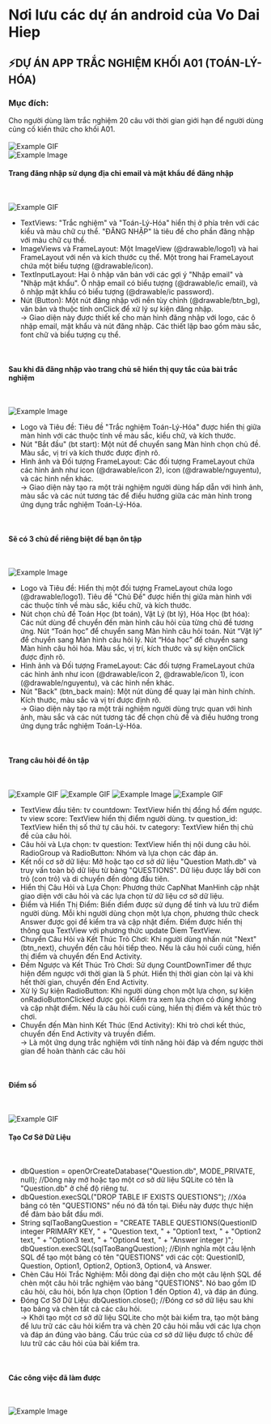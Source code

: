 # Nơi lưu các dự án android của Vo Dai Hiep
## ⚡DỰ ÁN APP TRẮC NGHIỆM KHỐI A01 (TOÁN-LÝ-HÓA)
### Mục đích:
Cho người dùng làm trắc nghiệm 20 câu với thời gian giới hạn để người dùng củng cố kiến thức cho khối A01.</br></br>
![Example GIF](https://github.com/Vdhiepp/63CLC2-MobiDev/blob/main/gif/page1.gif) 
</br>
![Example Image](https://github.com/Vdhiepp/63CLC2-MobiDev/blob/main/gif/page2.png) 
</br>

#### Trang đăng nhập sử dụng địa chỉ email và mật khẩu để đăng nhập
</br>

![Example GIF](https://github.com/Vdhiepp/63CLC2-MobiDev/blob/main/gif/page3.gif)
</br>
- TextViews: "Trắc nghiệm" và "Toán-Lý-Hóa" hiển thị ở phía trên với các kiểu và màu chữ cụ thể. "ĐĂNG NHẬP" là tiêu đề cho phần đăng nhập với màu chữ cụ thể.
- ImageViews và FrameLayout: Một ImageView (@drawable/logo1) và hai FrameLayout với nền và kích thước cụ thể. Một trong hai FrameLayout chứa một biểu tượng (@drawable/icon).
- TextInputLayout: Hai ô nhập văn bản với các gợi ý "Nhập email" và "Nhập mật khẩu". Ô nhập email có biểu tượng (@drawable/ic email), và ô nhập mật khẩu có biểu tượng (@drawable/ic password).
- Nút (Button): Một nút đăng nhập với nền tùy chỉnh (@drawable/btn_bg), văn bản và thuộc tính onClick để xử lý sự kiện đăng nhập.</br>
-> Giao diện này được thiết kế cho màn hình đăng nhập với logo, các ô nhập email, mật khẩu và nút đăng nhập. Các thiết lập bao gồm màu sắc, font chữ và biểu tượng cụ thể.
</br>

#### Sau khi đã đăng nhập vào trang chủ sẽ hiển thị quy tắc của bài trắc nghiệm
</br>

![Example Image](https://github.com/Vdhiepp/63CLC2-MobiDev/blob/main/gif/page4.png)
</br>
- Logo và Tiêu đề: Tiêu đề "Trắc nghiệm Toán-Lý-Hóa" được hiển thị giữa màn hình với các thuộc tính về màu sắc, kiểu chữ, và kích thước.
- Nút "Bắt đầu" (bt start): Một nút để chuyển sang Màn hình chọn chủ đề. Màu sắc, vị trí và kích thước được định rõ.
- Hình ảnh và Đối tượng FrameLayout: Các đối tượng FrameLayout chứa các hình ảnh như icon (@drawable/icon 2), icon (@drawable/nguyentu), và các hình nền khác.</br>
-> Giao diện này tạo ra một trải nghiệm người dùng hấp dẫn với hình ảnh, màu sắc và các nút tương tác để điều hướng giữa các màn hình trong ứng dụng trắc nghiệm Toán-Lý-Hóa.
</br>

#### Sẽ có 3 chủ đề riêng biệt để bạn ôn tập
</br>

![Example Image](https://github.com/Vdhiepp/63CLC2-MobiDev/blob/main/gif/page5.png)
</br>
- Logo và Tiêu đề: Hiển thị một đối tượng FrameLayout chứa logo (@drawable/logo1). Tiêu đề "Chủ Đề" được hiển thị giữa màn hình với các thuộc tính về màu sắc, kiểu chữ, và kích thước.
- Nút chọn chủ đề Toán Học (bt toán), Vật Lý (bt lý), Hóa Học (bt hóa): Các nút dùng để chuyển đến màn hình câu hỏi của từng chủ đề tương ứng. Nút “Toán học” để chuyển sang Màn hình câu hỏi toán. Nút “Vật lý” để chuyển sang Màn hình câu hỏi lý. Nút “Hóa học” để chuyển sang Màn hình câu hỏi hóa. Màu sắc, vị trí, kích thước và sự kiện onClick được định rõ.
- Hình ảnh và Đối tượng FrameLayout: Các đối tượng FrameLayout chứa các hình ảnh như icon (@drawable/icon 2, @drawable/icon 1), icon (@drawable/nguyentu), và các hình nền khác.
- Nút "Back" (btn_back main): Một nút dùng để quay lại màn hình chính. Kích thước, màu sắc và vị trí được định rõ.</br>
-> Giao diện này tạo ra một trải nghiệm người dùng trực quan với hình ảnh, màu sắc và các nút tương tác để chọn chủ đề và điều hướng trong ứng dụng trắc nghiệm Toán-Lý-Hóa.
</br>

#### Trang câu hỏi để ôn tập
</br>

![Example GIF](https://github.com/Vdhiepp/63CLC2-MobiDev/blob/main/gif/page6.gif)
![Example GIF](https://github.com/Vdhiepp/63CLC2-MobiDev/blob/main/gif/page7.gif)
![Example Image](https://github.com/Vdhiepp/63CLC2-MobiDev/blob/main/gif/page8.png)
![Example GIF](https://github.com/Vdhiepp/63CLC2-MobiDev/blob/main/gif/page9.gif)
</br>
- TextView đầu tiên: tv countdown: TextView hiển thị đồng hồ đếm ngược. tv view score: TextView hiển thị điểm người dùng. tv question_id: TextView hiển thị số thứ tự câu hỏi. tv category: TextView hiển thị chủ đề của câu hỏi.
- Câu hỏi và Lựa chọn: tv question: TextView hiển thị nội dung câu hỏi. RadioGroup và RadioButton: Nhóm và lựa chọn các đáp án.
- Kết nối cơ sở dữ liệu: Mở hoặc tạo cơ sở dữ liệu "Question Math.db" và truy vấn toàn bộ dữ liệu từ bảng "QUESTIONS". Dữ liệu được lấy bởi con trỏ (con trỏ) và di chuyển đến dòng đầu tiên.
- Hiển thị Câu Hỏi và Lựa Chọn: Phương thức CapNhat ManHinh cập nhật giao diện với câu hỏi và các lựa chọn từ dữ liệu cơ sở dữ liệu.
- Điểm và Hiển Thị Điểm: Biến điểm được sử dụng để tính và lưu trữ điểm người dùng. Mỗi khi người dùng chọn một lựa chọn, phương thức check Answer được gọi để kiểm tra và cập nhật điểm. Điểm được hiển thị thông qua TextView với phương thức update Diem TextView.
- Chuyển Câu Hỏi và Kết Thúc Trò Chơi: Khi người dùng nhấn nút "Next" (btn_next), chuyển đến câu hỏi tiếp theo. Nếu là câu hỏi cuối cùng, hiển thị điểm và chuyển đến End Activity.
- Đếm Ngược và Kết Thúc Trò Chơi: Sử dụng CountDownTimer để thực hiện đếm ngược với thời gian là 5 phút. Hiển thị thời gian còn lại và khi hết thời gian, chuyển đến End Activity.
- Xử lý Sự kiện RadioButton: Khi người dùng chọn một lựa chọn, sự kiện onRadioButtonClicked được gọi. Kiểm tra xem lựa chọn có đúng không và cập nhật điểm. Nếu là câu hỏi cuối cùng, hiển thị điểm và kết thúc trò chơi.
- Chuyển đến Màn hình Kết Thúc (End Activity): Khi trò chơi kết thúc, chuyển đến End Activity và truyền điểm.</br>
-> Là một ứng dụng trắc nghiệm với tính năng hỏi đáp và đếm ngược thời gian để hoàn thành các câu hỏi
</br>

#### Điểm số
</br>

![Example GIF](https://github.com/Vdhiepp/63CLC2-MobiDev/blob/main/gif/page10.gif)
</br>

#### Tạo Cơ Sở Dữ Liệu
</br>

- dbQuestion = openOrCreateDatabase("Question.db", MODE_PRIVATE, null); //Dòng này mở hoặc tạo một cơ sở dữ liệu SQLite có tên là "Question.db" ở chế độ riêng tư.
- dbQuestion.execSQL("DROP TABLE IF EXISTS QUESTIONS"); //Xóa bảng có tên "QUESTIONS" nếu nó đã tồn tại. Điều này được thực hiện để đảm bảo bắt đầu mới.
- String sqlTaoBangQuestion = "CREATE TABLE QUESTIONS(QuestionID integer PRIMARY KEY, " + "Question text, " + "Option1 text, " + "Option2 text, " + "Option3 text, " + "Option4 text, " + "Answer integer )";
dbQuestion.execSQL(sqlTaoBangQuestion); //Định nghĩa một câu lệnh SQL để tạo một bảng có tên "QUESTIONS" với các cột: QuestionID, Question, Option1, Option2, Option3, Option4, và Answer.
- Chèn Câu Hỏi Trắc Nghiệm: Mỗi dòng đại diện cho một câu lệnh SQL để chèn một câu hỏi trắc nghiệm vào bảng "QUESTIONS". Nó bao gồm ID câu hỏi, câu hỏi, bốn lựa chọn (Option 1 đến Option 4), và đáp án đúng.
- Đóng Cơ Sở Dữ Liệu: dbQuestion.close(); //Đóng cơ sở dữ liệu sau khi tạo bảng và chèn tất cả các câu hỏi.</br>
-> Khởi tạo một cơ sở dữ liệu SQLite cho một bài kiểm tra, tạo một bảng để lưu trữ các câu hỏi kiểm tra và chèn 20 câu hỏi mẫu với các lựa chọn và đáp án đúng vào bảng. Cấu trúc của cơ sở dữ liệu được tổ chức để lưu trữ các câu hỏi của bài kiểm tra.
</br>

#### Các công việc đã làm được
</br>

![Example Image](https://github.com/Vdhiepp/63CLC2-MobiDev/blob/main/gif/page11.png)



